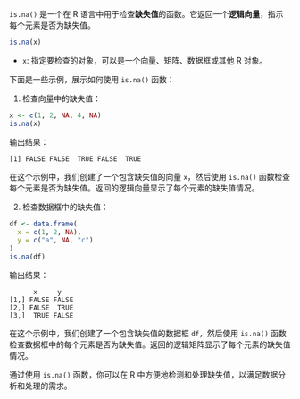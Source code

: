 `is.na()` 是一个在 R 语言中用于检查**缺失值**的函数。它返回一个**逻辑向量**，指示每个元素是否为缺失值。
```R
is.na(x)
```

- `x`: 指定要检查的对象，可以是一个向量、矩阵、数据框或其他 R 对象。

下面是一些示例，展示如何使用 `is.na()` 函数：
1. 检查向量中的缺失值：
```R
x <- c(1, 2, NA, 4, NA)
is.na(x)
```
输出结果：
```
[1] FALSE FALSE  TRUE FALSE  TRUE
```

在这个示例中，我们创建了一个包含缺失值的向量 `x`，然后使用 `is.na()` 函数检查每个元素是否为缺失值。返回的逻辑向量显示了每个元素的缺失值情况。

2. 检查数据框中的缺失值：
```R
df <- data.frame(
  x = c(1, 2, NA),
  y = c("a", NA, "c")
)
is.na(df)
```
输出结果：
```
      x     y
[1,] FALSE FALSE
[2,] FALSE  TRUE
[3,]  TRUE FALSE
```
在这个示例中，我们创建了一个包含缺失值的数据框 `df`，然后使用 `is.na()` 函数检查数据框中的每个元素是否为缺失值。返回的逻辑矩阵显示了每个元素的缺失值情况。

通过使用 `is.na()` 函数，你可以在 R 中方便地检测和处理缺失值，以满足数据分析和处理的需求。